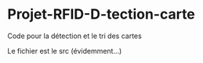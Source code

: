 # Projet-RFID-D-tection-carte
Code pour la détection et le tri des cartes

Le fichier est le src (évidemment...)
